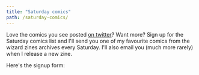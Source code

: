 ```yaml
---
title: "Saturday comics"
path: /saturday-comics/
---
```


Love the comics you see posted [on twitter](https://twitter.com/b0rk/status/981159808832286720)? Want more? 
Sign up for the Saturday comics list and I'll send you one of my favourite comics from the wizard zines
archives every Saturday. I'll also email you (much more rarely) when I release a new zine.

Here's the signup form:

<script async data-uid="7c74dbe2ec" src="https://f.convertkit.com/7c74dbe2ec/3df2fb1f1b.js"></script>
